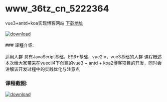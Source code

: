 # www_36tz_cn_5222364
vue3+antd+koa实现博客网站
[下载地址](http://www.36tz.cn/article/5222364 "下载地址")
<br/></br>[![download](http://36tz.cn/muke_img/2022_01_1-18-300x190.png "下载地址")](http://www.36tz.cn/article/5222364 "下载地址")
<br/></br>### 课程介绍:<br/></br>适用人群
具有JavaScript基础，ES6+基础，vue2.x，vue3基础的人群
课程概述
本次给大家带来在vuecli4下创建的vue3 + antd + koa2博客项目的开发，同时会讲解该开发过程中的实践优化与注意点

### 课程截图:
[![download](http://36tz.cn/muke_img/2022_01_2-18.png "下载地址")](http://www.36tz.cn/article/5222364 "下载地址")
